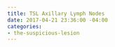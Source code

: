 ```yaml
---
title: TSL Axillary Lymph Nodes
date: 2017-04-21 23:36:00 -04:00
categories:
- the-suspicious-lesion
---
```


